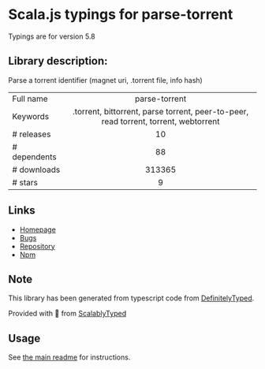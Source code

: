 
# Scala.js typings for parse-torrent

Typings are for version 5.8

## Library description:
Parse a torrent identifier (magnet uri, .torrent file, info hash)

|                    |                 |
| ------------------ | :-------------: |
| Full name          | parse-torrent |
| Keywords           | .torrent, bittorrent, parse torrent, peer-to-peer, read torrent, torrent, webtorrent |
| # releases         | 10 |
| # dependents       | 88 |
| # downloads        | 313365 |
| # stars            | 9 |

## Links
- [Homepage](https://github.com/webtorrent/parse-torrent#readme)
- [Bugs](https://github.com/webtorrent/parse-torrent/issues)
- [Repository](https://github.com/webtorrent/parse-torrent)
- [Npm](https://www.npmjs.com/package/parse-torrent)
    


## Note
This library has been generated from typescript code from [DefinitelyTyped](https://definitelytyped.org).

Provided with :purple_heart: from [ScalablyTyped](https://github.com/oyvindberg/ScalablyTyped)

## Usage
See [the main readme](../../readme.md) for instructions.


